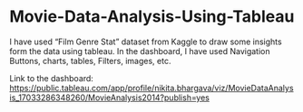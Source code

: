 # Movie-Data-Analysis-Using-Tableau

I have used “Film Genre Stat” dataset from Kaggle to draw some insights form the data using tableau.
In the dashboard, I have used Navigation Buttons, charts, tables, Filters, images, etc. 

Link to the dashboard: https://public.tableau.com/app/profile/nikita.bhargava/viz/MovieDataAnalysis_17033286348260/MovieAnalysis2014?publish=yes 
